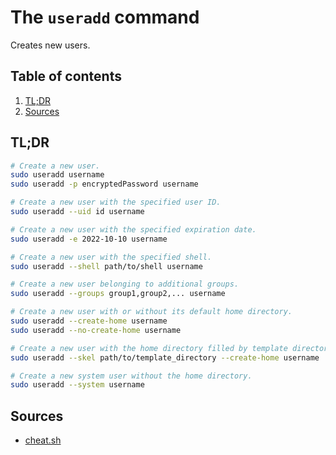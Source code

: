 # The `useradd` command

Creates new users.

## Table of contents <!-- omit in toc -->

1. [TL;DR](#tldr)
1. [Sources](#sources)

## TL;DR

```sh
# Create a new user.
sudo useradd username
sudo useradd -p encryptedPassword username

# Create a new user with the specified user ID.
sudo useradd --uid id username

# Create a new user with the specified expiration date.
sudo useradd -e 2022-10-10 username

# Create a new user with the specified shell.
sudo useradd --shell path/to/shell username

# Create a new user belonging to additional groups.
sudo useradd --groups group1,group2,... username

# Create a new user with or without its default home directory.
sudo useradd --create-home username
sudo useradd --no-create-home username

# Create a new user with the home directory filled by template directory files.
sudo useradd --skel path/to/template_directory --create-home username

# Create a new system user without the home directory.
sudo useradd --system username
```

## Sources

- [cheat.sh]

<!--
  References
  -->

<!-- Others -->
[cheat.sh]: https://cheat.sh/useradd
